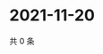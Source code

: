 # 2021-11-20

共 0 条

<!-- BEGIN WEIBO -->
<!-- 最后更新时间 Sat Nov 20 2021 15:13:58 GMT+0800 (China Standard Time) -->

<!-- END WEIBO -->
